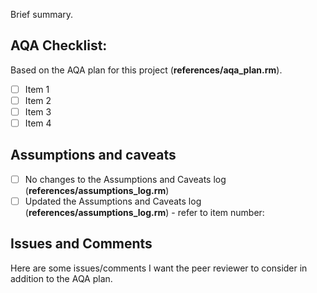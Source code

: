 <!--- Provide a general summary of your changes in the Title above -->
Brief summary.

## AQA Checklist:
<!--- Go over all the following points, and put an `x` in all the boxes that apply. -->
<!--- If you're unsure about any of these, don't hesitate to ask. We're here to help! -->

Based on the AQA plan for this project (**references/aqa_plan.rm**).

- [ ] Item 1
- [ ] Item 2
- [ ] Item 3
- [ ] Item 4

## Assumptions and caveats

- [ ] No changes to the Assumptions and Caveats log (**references/assumptions_log.rm**)
- [ ] Updated the Assumptions and Caveats log (**references/assumptions_log.rm**) - refer to item number:

## Issues and Comments
Here are some issues/comments I want the peer reviewer to consider in addition to the AQA plan.
